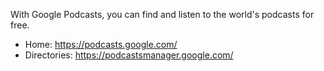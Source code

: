 With Google Podcasts, you can find and listen to the world's podcasts for free.

* Home: https://podcasts.google.com/
* Directories: https://podcastsmanager.google.com/
